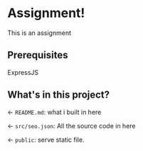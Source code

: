 # Assignment!

This is an assignment

## Prerequisites

ExpressJS

## What's in this project?

← `README.md`: what i built in here

← `src/seo.json`: All the source code in here

← `public`: serve static file.


